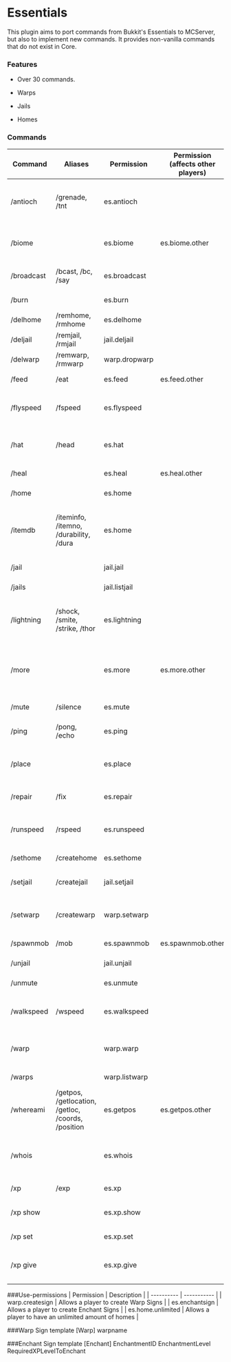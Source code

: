 Essentials
===========

This plugin aims to port commands from Bukkit's Essentials to MCServer, but also to implement new commands. It provides non-vanilla commands that do not exist in Core.

### Features

- Over 30 commands.

- Warps

- Jails

- Homes

### Commands

| Command | Aliases | Permission | Permission (affects other players) | Description |
| ------- | ------- | ---------- | ---------------------------------- | ----------- |
|/antioch | /grenade, /tnt | es.antioch | | Spawn a TNT in the location you're looking at.|
|/biome | | es.biome | es.biome.other | Tells you the biome in which you are.|
|/broadcast | /bcast, /bc, /say | es.broadcast | | Broadcast a message to all players.|
|/burn | | es.burn | | Set a player on fire.|
|/delhome | /remhome, /rmhome | es.delhome | | Delete a home.|
|/deljail | /remjail, /rmjail | jail.deljail | | Delete a jail.|
|/delwarp | /remwarp, /rmwarp | warp.dropwarp | | Delete a warp.|
|/feed | /eat | es.feed | es.feed.other | Satisfy the hunger.|
|/flyspeed | /fspeed | es.flyspeed | | Change a player's flying speed.|
|/hat | /head | es.hat | | Use your equipped item as a helmet.|
|/heal | | es.heal | es.heal.other | Heal a player.|
|/home | | es.home | | Teleport to your home.|
|/itemdb | /iteminfo, /itemno, /durability, /dura | es.home | | Displays the item information of an item you are holding.|
|/jail | | jail.jail | | Jail a player.|
|/jails | | jail.listjail | | Lists all jails.|
|/lightning | /shock, /smite, /strike, /thor | es.lightning | | Damage the specified player with lightning.|
|/more | | es.more | es.more.other | Increases the item amount in the held stack to 64 items.|
|/mute | /silence | es.mute | | Mute a player.|
|/ping | /pong, /echo | es.ping | | Check if the server is alive.|
|/place | | es.place | | Teleport a player where you are looking.|
|/repair | /fix | es.repair | | Repair the item you are holding.|
|/runspeed | /rspeed | es.runspeed | | Change a player's sprinting speed.|
|/sethome | /createhome | es.sethome | | Set your home.|
|/setjail | /createjail | jail.setjail | | Create a jail at your location.|
|/setwarp | /createwarp | warp.setwarp | | Create a warp at your location.|
|/spawnmob | /mob | es.spawnmob | es.spawnmob.other | Spawn a mob.|
|/unjail | | jail.unjail | | Unjail a player.|
|/unmute | | es.unmute | | Unmute a player.|
|/walkspeed | /wspeed | es.walkspeed | | Change a player's walking speed.|
|/warp | | warp.warp | | Moves player to location of warp [Tag].|
|/warps | | warp.listwarp | | Lists all warps.|
|/whereami | /getpos, /getlocation, /getloc, /coords, /position | es.getpos | es.getpos.other | Get your current location in the world.|
|/whois | | es.whois | | Get information about the specified player.|
|/xp | /exp | es.xp | | Manage xp for a player.|
|/xp show | | es.xp.show | | Show xp of specified player.|
|/xp set | | es.xp.set | | Set player's current xp.|
|/xp give | | es.xp.give | | Give xp to the specified player.|

###Use-permissions
| Permission | Description |
| ---------- | ----------- |
| warp.createsign | Allows a player to create Warp Signs |
| es.enchantsign | Allows a player to create Enchant Signs |
| es.home.unlimited | Allows a player to have an unlimited amount of homes |

###Warp Sign template
[Warp]
warpname

###Enchant Sign template
[Enchant]
EnchantmentID
EnchantmentLevel
RequiredXPLevelToEnchant
